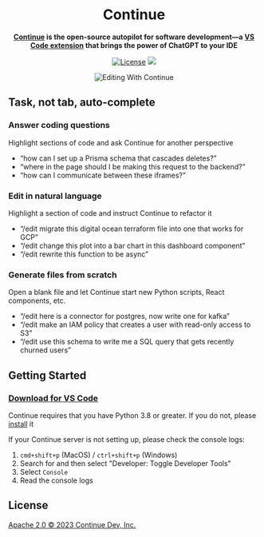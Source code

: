 <h1 align="center">Continue</h1>

<div align="center">

**[Continue](https://continue.dev/docs) is the open-source autopilot for software development—a [VS Code extension](https://marketplace.visualstudio.com/items?itemName=Continue.continue) that brings the power of ChatGPT to your IDE**

</div>

<div align="center">

[![License](https://img.shields.io/badge/License-Apache_2.0-blue.svg)](https://opensource.org/licenses/Apache-2.0)
<a target="_blank" href="https://discord.gg/vapESyrFmJ" style="background:none">
<img src="https://img.shields.io/badge/discord-join-continue.svg?labelColor=191937&color=6F6FF7&logo=discord" />
</a>

![Editing With Continue](readme.gif)

</div>

## Task, not tab, auto-complete

### Answer coding questions

Highlight sections of code and ask Continue for another perspective

- “how can I set up a Prisma schema that cascades deletes?”
- “where in the page should I be making this request to the backend?”
- “how can I communicate between these iframes?”

### Edit in natural language

Highlight a section of code and instruct Continue to refactor it

- “/edit migrate this digital ocean terraform file into one that works for GCP”
- “/edit change this plot into a bar chart in this dashboard component”
- “/edit rewrite this function to be async”

### Generate files from scratch

Open a blank file and let Continue start new Python scripts, React components, etc.

- “/edit here is a connector for postgres, now write one for kafka”
- “/edit make an IAM policy that creates a user with read-only access to S3”
- “/edit use this schema to write me a SQL query that gets recently churned users”

## Getting Started

### [Download for VS Code](https://marketplace.visualstudio.com/items?itemName=Continue.continue)

Continue requires that you have Python 3.8 or greater. If you do not, please [install](https://python.org) it

If your Continue server is not setting up, please check the console logs:

1. `cmd+shift+p` (MacOS) / `ctrl+shift+p` (Windows)
2. Search for and then select "Developer: Toggle Developer Tools"
3. Select `Console`
4. Read the console logs

## License

[Apache 2.0 © 2023 Continue Dev, Inc.](./LICENSE)
